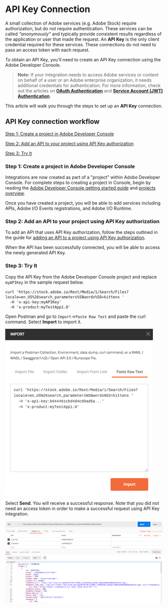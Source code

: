 # API Key Connection

A small collection of Adobe services (e.g. Adobe Stock) require authorization, but do not require authentication. These services can be called _“anonymously”_ and typically provide consistent results regardless of the application or user that made the request. An **API Key** is the only client credential required for these services. These connections do not need to pass an access token with each request.

To obtain an API Key, you'll need to create an API Key connection using the Adobe Developer Console.

> **Note:** If your integration needs to access Adobe services or content on behalf of a user or an Adobe enterprise organization, it needs additional credentials for authentication. For more information, check out the articles on **[OAuth Authentication](OAuthIntegration.md)** and **[Service Account (JWT) Authentication](ServiceAccountIntegration.md)**.

This article will walk you through the steps to set up an **API Key** connection.

## API Key connection workflow

[Step 1: Create a project in Adobe Developer Console](#step-1-create-a-project-in-adobe-developer-console)

[Step 2: Add an API to your project using API Key authorization](#step-2-add-an-api-to-your-project-using-API-Key-authorization)

[Step 3: Try It](#step-3-try-it)

### Step 1: Create a project in Adobe Developer Console

Integrations are now created as part of a "project" within Adobe Developer Console. For complete steps to creating a project in Console, begin by reading the [Adobe Developer Console getting started guide]() and [projects overview](). 

Once you have created a project, you will be able to add services including APIs, Adobe I/O Events registrations, and Adobe I/O Runtime.

### Step 2: Add an API to your project using API Key authorization

To add an API that uses API Key authorization, follow the steps outlined in the guide for [adding an API to a project using API Key authorization]().

When the API has been successfully connected, you will be able to access the newly generated API Key.

### Step 3: Try It

Copy the API Key from the Adobe Developer Console project and replace `myAPIKey` in the sample request below.

```curl
curl 'https://stock.adobe.io/Rest/Media/1/Search/Files?locale=en_US%26search_parameters%5Bwords%5D=kittens '
  -H 'x-api-key:myAPIKey'
  -H 'x-product:myTestApp1.0'
```

Open Postman and go to `Import`->`Paste Raw Text` and paste the curl command. Select **Import** to import it.

<kbd>![api-key-5](../Images/api-key-5.png)</kbd>

Select **Send**. You will receive a successful response. Note that you did not need an access token in order to make a successful request using API Key integration.

<kbd>![api-key-7](../Images/api-key-7.png)</kbd>
